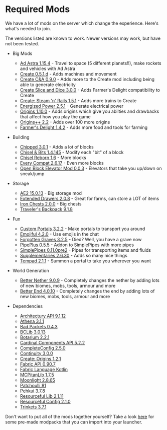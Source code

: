 # Required Mods

We have a lot of mods on the server which change the experience. Here's what's needed to join.

The versions listed are known to work. Newer versions may work, but have not been tested.

- Big Mods

  - [Ad Astra 1.15.4](https://modrinth.com/mod/ad-astra/version/1.15.4) - Travel to space (5 different planets!!), make rockets and vehicles with Ad Astra
  - [Create 0.5.1.d](https://modrinth.com/mod/create-fabric/version/0.5.1-d-build.1161+mc1.20.1) - Adds machines and movement
  - [Create C&A 0.9.0](https://modrinth.com/mod/createaddition/version/fabric-1.20.1-0.9.0) - Adds more to the Create mod including being able to generate electricity
  - [Create Slice and Dice 3.0.0](https://modrinth.com/mod/slice-and-dice/version/etRuKHcg) - Adds Farmer's Delight compatibility to Create
  - [Create: Steam 'n' Rails 1.5.1](https://modrinth.com/mod/create-steam-n-rails/version/1.5.1-fabric-mc1.20.1) - Adds more trains to Create
  - [Energized Power 2.5.1](https://modrinth.com/mod/energized-power/version/1.20.1-2.5.1-fabric) - Generate electrical power
  - [Origins 1.10.0](https://modrinth.com/mod/origins/version/1.10.0) - Adds origins which give you abilties and drawbacks that affect how you play the game
  - [Origins++ 2.2](https://modrinth.com/mod/origins-plus-plus/version/2.2) - Adds over 100 more origins
  - [Farmer's Delight 1.4.2](https://modrinth.com/mod/farmers-delight-fabric/version/1.4.2) - Adds more food and tools for farming

- Building

  - [Chipped 3.0.1](https://modrinth.com/mod/chipped/version/yXxHBIer) - Adds a lot of blocks
  - [Chisel & Bits 1.4.145](https://www.curseforge.com/minecraft/mc-mods/chisels-bits-for-fabric/files/4787441) - Modify each "bit" of a block
  - [Chisel Reborn 1.6](https://modrinth.com/mod/chisel-reborn/version/1.6) - More blocks
  - [Every Compat 2.6.17](https://modrinth.com/mod/every-compat/version/9tv8Ftdz) - Even more blocks
  - [Open Block Elevator Mod 0.0.3](https://modrinth.com/mod/openblocks-elevator-fabric/version/0.0.3-1.20.1) - Elevators that take you up/down on sneak/jump

- Storage

  - [AE2 15.0.13](https://modrinth.com/mod/ae2/version/15.0.13) - Big storage mod
  - [Extended Drawers 2.0.8](https://modrinth.com/mod/extended-drawers/version/2.0.8+mc.1.20.1) - Great for farms, can store a LOT of items
  - [Iron Chests 2.0.0](https://modrinth.com/mod/cyberanner-ironchest/version/2.0.0) - Big chests
  - [Traveler's Backpack 9.1.8](https://modrinth.com/mod/travelersbackpack/version/iYUhPo8x)

- Fun

  - [Custom Portals 3.2.2](https://modrinth.com/mod/custom-portals/version/3.2.2) - Make portals to transport you around
  - [Emojiful 4.2.0](https://modrinth.com/mod/emojiful/version/4.2.0) - Use emojis in the chat
  - [Forgotten Graves 3.2.5](https://modrinth.com/mod/forgotten-graves/version/1.20.1-3.2.5) - Died? Well, you have a grave now
  - [PipePlus 0.5.5](https://modrinth.com/mod/pipeplus/version/0.5.5) - Addon to SimplePipes with more pipes
  - [SimplePipes 0.11.0pre2](https://modrinth.com/mod/simple-pipes/version/0.11.0-pre.2) - Pipes for transporting items and fluids
  - [Supplementaries 2.6.30](https://modrinth.com/mod/supplementaries/version/1.20-2.6.30) - Adds so many nice things
  - [Tempad 2.1.1](https://modrinth.com/mod/tempad/version/GCXQL4iE) - Summon a portal to take you wherever you want

- World Generation

  - [Better Nether 9.0.9](https://modrinth.com/mod/betternether/version/9.0.9) - Completely changes the nether by adding lots of new biomes, mobs, tools, armour and more
  - [Better End 4.0.10](https://modrinth.com/mod/betterend/version/4.0.10) - Completely changes the end by adding lots of new biomes, mobs, tools, armour and more

- Dependencies
  - [Architectury API 9.1.12](https://modrinth.com/mod/architectury-api/version/9.1.12+fabric)
  - [Athena 3.1.1](https://modrinth.com/mod/athena-ctm/version/Jy8DnzcO)
  - [Bad Packets 0.4.3](https://modrinth.com/mod/badpackets/version/fabric-0.4.3)
  - [BCLib 3.0.13](https://modrinth.com/mod/bclib/version/3.0.13)
  - [Botarium 2.2.1](https://modrinth.com/mod/botarium/version/9yTYvTAh)
  - [Cardinal Components API 5.2.2](https://modrinth.com/mod/cardinal-components-api/version/5.2.2)
  - [CompleteConfig 2.5.0](https://modrinth.com/mod/completeconfig/version/2.5.0)
  - [Continuity 3.0.0](https://modrinth.com/mod/continuity/version/3.0.0-beta.4+1.20.1)
  - [Create: Origins 1.2.1](https://modrinth.com/mod/create-origins/version/1.2.1+1.20.1+fabric-quilt)
  - [Fabric API 0.90.7](https://modrinth.com/mod/fabric-api/version/0.90.7+1.20.1)
  - [Fabric Language Kotlin](https://modrinth.com/mod/fabric-language-kotlin)
  - [MCPitanLib 1.7.5](https://modrinth.com/mod/mcpitanlibarch/version/1.7.5+1.20.1-fabric)
  - [Moonlight 2.8.65](https://modrinth.com/mod/moonlight/version/fabric_1.20-2.8.65)
  - [Patchoulli 81](https://modrinth.com/mod/patchouli/version/1.20.1-81-fabric)
  - [Pehkui 3.7.8](https://modrinth.com/mod/pehkui/version/3.7.8+1.14.4-1.20.1)
  - [Resourceful Lib 2.1.11](https://modrinth.com/mod/resourceful-lib/version/xeUwwWis)
  - [Resourceful Config 2.1.0](https://modrinth.com/mod/resourceful-config/version/nVDWZ9N7)
  - [Trinkets 3.7.1](https://modrinth.com/mod/trinkets/version/3.7.1)

Don't want to put all of the mods together yourself? Take a look [here](/docs/category/installing-mods) for some pre-made modpacks that you can import into your launcher.
